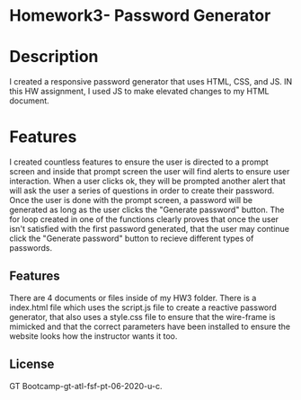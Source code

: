 # Homework3- Password Generator


# Description
I created a responsive password generator that uses HTML, CSS, and JS.
IN this HW assignment, I used JS to make elevated changes to my HTML document.

# Features
I created countless features to ensure the user is directed to a prompt screen and inside that prompt screen the user will find alerts to ensure user interaction.
When a user clicks ok, they will be prompted another alert that will ask the user a series of questions in order to create their password.
Once the user is done with the prompt screen, a password will be generated as long as the user clicks the "Generate password" button.
The for loop created in one of the functions clearly proves that once the user isn't satisfied with the first password generated, that the user may continue click the "Generate password" button to recieve different types of passwords.

## Features 
There are 4 documents or files inside of my HW3 folder.
There is a index.html file which uses the script.js file to create a reactive password generator, that also uses a style.css file to ensure that the wire-frame is mimicked and that the correct parameters have been installed to ensure the website looks how the instructor wants it too.

## License
 GT Bootcamp-gt-atl-fsf-pt-06-2020-u-c.
 
 

